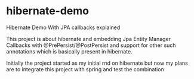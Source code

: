 hibernate-demo
==============

Hibernate Demo With JPA callbacks explained

This project is about hibernate and embedding Jpa Entity Manager Callbacks with
@PrePersist/@PostPersist and support for other such annotations which is basically 
present in hibernate.

Initially the project started as my initial rnd on hibernate but now my plans are to 
integrate this project with spring and test the combination